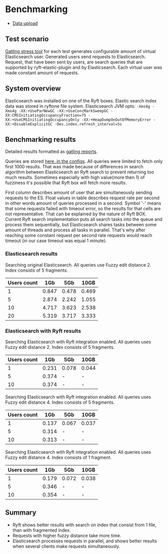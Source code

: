 # Benchmarking

* [Data upload](https://github.com/getryft/ryft-elasticsearch/blob/master/ryft-elastic-benchmark/DATAUPLOAD.md)

## Test scenario

[Gatling stress tool](http://gatling.io/#/) for each test generates configurable amount of virtual Elasticsearch user. 
Generated users send requests to Elasticsearch.
Request, that have been sent by users, are search queries that are supported by ryft-elastic-plugin and by Elasticsearch.
Each virtual user was made constant amount of requests.

## System overview

Elasticsearch was installed on one of the Ryft boxes. Elastic search index data was stored in ryftone file system.
Elasticsearch JVM opts: ```-Xms4g -Xmx4g -XX:+UseParNewGC -XX:+UseConcMarkSweepGC -XX:CMSInitiatingOccupancyFraction=75 -XX:+UseCMSInitiatingOccupancyOnly -XX:+HeapDumpOnOutOfMemoryError -XX:+DisableExplicitGC -Des.index.refresh_interval=5s```

## Benchmarking results

Detailed results formatted as [gatling reports](https://github.com/getryft/ryft-elasticsearch/tree/master/ryft-elastic-benchmark/results).

Queries are stored [here, in the configs](https://github.com/getryft/ryft-elasticsearch/blob/master/ryft-elastic-benchmark/src/main/resources/application.conf). All queries were limited to fetch only first 1000 results. That was made because of differences in search algorithm between Elasticsearch an Ryft search to prevent returning too much results. Sometimes especially with high value(more then 1) of fuzziness it's possible that Ryft box will fetch more results.

First column describes amount of user that are simultaneously sending requests to the ES.
Float values in table describes request rate per second in other words amount of queries processed in a second.
Symbol '-' means that some requests failed with timeout error, so the results for that cells are not representative. That can be explained by the nature of Ryft BOX. Current Ryft search implementation puts all search tasks into the queue and process them sequentially, but Elasticsearch shares tasks between some amount of threads and process all tasks in parallel. That's why after reaching some constant request per second rate requests would reach timeout (in our case timeout was equal 1 minute).

### Elasticsearch results
Searching original Elasticsearch. All queries use Fuzzy edit distance 2. Index consists of 5 fragments.

| Users count |  1Gb  |  5Gb  | 10GB  |
|-------------|-------|-------|-------|
|      1      | 0.847 | 0.478 | 0.469 |
|      5      | 2.874 | 2.242 | 1.055 |
|      10     | 4.717 | 3.623 | 2.538 |
|      20     | 5.319 | 3.717 | 3.333 |

### Elasticsearch with Ryft results
Searching Elasticsearch with Ryft integration enabled. All queries uses Fuzzy edit distance 2. Index consists of 5 fragments.

| Users count |  1Gb  |  5Gb  | 10GB  |
|-------------|-------|-------|-------|
|      1      | 0.231 | 0.078 | 0.044 |
|      5      | 0.374 |   -   |   -   |
|      10     | 0.374 |   -   |   -   |

Searching Elasticsearch with Ryft integration enabled. All queries uses Fuzzy edit distance 4. Index consists of 5 fragments.

| Users count |  1Gb  |  5Gb  | 10GB  |
|-------------|-------|-------|-------|
|      1      | 0.137 | 0.067 | 0.037 |
|      5      | 0.314 |   -   |   -   |
|      10     | 0.313 |   -   |   -   |
	
Searching Elasticsearch with Ryft integration enabled. All queries uses Fuzzy edit distance 4. Index consists of 1 fragment.

| Users count |  1Gb  |  5Gb  | 10GB  |
|-------------|-------|-------|-------|
|      1      | 0.179 | 0.072 | 0.038 |
|      5      | 0.346 |   -   |   -   |
|      10     | 0.354 |   -   |   -   |

## Summary

* Ryft shows better results with search on index that consist from 1 file, than with fragmented index. 
* Requests with higher fuzzy distance take more time. 
* Elasticsearch processes requests in parallel, and shows better results when several clients make requests simultaneously.

